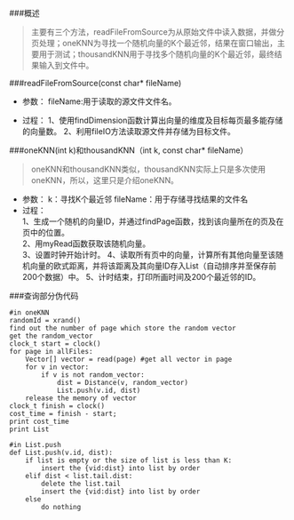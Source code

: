 ﻿###概述  
> 主要有三个方法，readFileFromSource为从原始文件中读入数据，并做分页处理；oneKNN为寻找一个随机向量的K个最近邻，结果在窗口输出，主要用于测试；thousandKNN用于寻找多个随机向量的K个最近邻，最终结果输入到文件中。  

###readFileFromSource(const char* fileName)    

 - 参数：
 fileName:用于读取的源文件文件名。  
 
 - 过程：
 1、使用findDimension函数计算出向量的维度及目标每页最多能存储的向量数。
 2、利用fileIO方法读取源文件并存储为目标文件。  

###oneKNN(int k)和thousandKNN（int k, const char* fileName）  

 > oneKNN和thousandKNN类似，thousandKNN实际上只是多次使用oneKNN，所以，这里只是介绍oneKNN。  
 

 - 参数：
 k：寻找K个最近邻
 fileName：用于存储寻找结果的文件名  
 - 过程：  
 1、生成一个随机的向量ID，并通过findPage函数，找到该向量所在的页及在页中的位置。  
 2、用myRead函数获取该随机向量。  
 3、设置时钟开始计时。
 4、读取所有页中的向量，计算所有其他向量至该随机向量的欧式距离，并将该距离及其向量ID存入List（自动排序并至保存前200个数据）中。
 5、计时结束，打印所画时间及200个最近邻的ID。  

###查询部分伪代码  

```
#in oneKNN
randomId = xrand()
find out the number of page which store the random vector
get the random_vector
clock_t start = clock()
for page in allFiles:
	Vector[] vector = read(page) #get all vector in page
	for v in vector:
		if v is not random_vector:
			dist = Distance(v, random_vector)
			List.push(v.id, dist)
	release the memory of vector
clock_t finish = clock()
cost_time = finish - start;
print cost_time
print List

#in List.push
def List.push(v.id, dist):
	if list is empty or the size of list is less than K:
		insert the {vid:dist} into list by order
	elif dist < list.tail.dist:
		delete the list.tail
		insert the {vid:dist} into list by order
	else
		do nothing
		
```

 